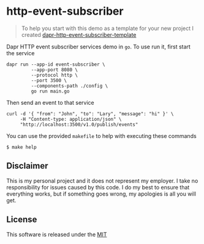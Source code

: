 # http-event-subscriber

> To help you start with this demo as a template for your new project I created [dapr-http-event-subscriber-template](https://github.com/mchmarny/dapr-event-subscriber-template)


Dapr HTTP event subscriber services demo in `go`. To use run it, first start the service

```shell
dapr run --app-id event-subscriber \
         --app-port 8080 \
         --protocol http \
         --port 3500 \
         --components-path ./config \
         go run main.go
```

Then send an event to that service 

```shell
curl -d '{ "from": "John", "to": "Lary", "message": "hi" }' \
     -H "Content-type: application/json" \
     "http://localhost:3500/v1.0/publish/events"
```

You can use the provided `makefile` to help with executing these commands 

```shell
$ make help
```

## Disclaimer

This is my personal project and it does not represent my employer. I take no responsibility for issues caused by this code. I do my best to ensure that everything works, but if something goes wrong, my apologies is all you will get.

## License

This software is released under the [MIT](./LICENSE)

